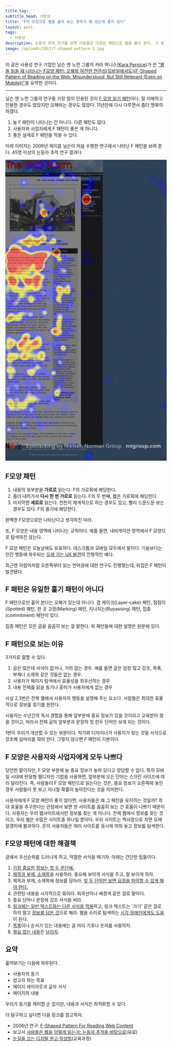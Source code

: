 ```yaml
---
title_tag: ''
subtitle_head: 사용성
title: "F자 모양으로 웹을 훑어 보는 경우가 꽤 있는데 좋지 않다"
layout: post
tags: 
  - 사용성
description: 눈동자 추적 연구를 보면 사람들은 다양한 패턴으로 웹을 훑어 본다. 그 중 하나는 F 모양 패턴이다. 이 패턴을 발견한지 11년이 지났다. 오늘날엔 어떤 의미가 있는지 살펴 본다.
image: /uploads/2017/f-shaped-pattern-1.jpg
---
```


이 글은 사용성 연구 기업인 닐슨 앤 노먼 그룹의 카라 퍼니스([Kara Pernice][1])가 쓴 ["웹을 읽을 때 나타나는 F모양 패턴: 오해와 여전한 연관성(모바일에서도)(F-Shaped Pattern of Reading on the Web: Misunderstood, But Still Relevant (Even on Mobile))"][2]을 요약한 것이다. 

[1]: https://www.nngroup.com/articles/author/kara-pernice/
[2]: https://www.nngroup.com/articles/f-shaped-pattern-reading-web-content/

------

닐슨 앤 노먼 그룹의 연구중 가장 많이 인용된 것이 [F 모양 읽기 패턴][3]이다. 잘 이해하고 인용한 경우도 많았지만 오해되는 경우도 많았다. 11년만에 다시 다루면서 좀더 명확히 하겠다.

[3]: https://www.nngroup.com/articles/f-shaped-pattern-reading-web-content-discovered/

1. 늘 F 패턴이 나타나는 건 아니다. 다른 패턴도 많다.
2. 사용자와 사업자에게 F 패턴이 좋은 게 아니다.
3. 좋은 설계로 F 패턴을 막을 수 있다.

아래 이미지는 2006년 제이콥 닐슨이 처음 수행한 연구에서 나타난 F 패턴을 보여 준다. 45명 이상의 눈동자 추적 연구 결과다.

![](/uploads/2017/f-shaped-pattern-1.jpg)


## F모양 패턴

1. 내용의 윗부분을 **가로로** 읽는다. F의 가로획에 해당한다.
2. 좀더 내려가서 **다시 한 번 가로로** 읽는다. F의 두 번째, 짧은 가로획에 해당한다.
3. 마지막엔 **세로로** 읽는다. 천천히 체계적으로 하는 경우도 있고, 빨리 드문드문 보는 경우도 있다. F의 줄기에 해당한다.

완벽한 F모양으로만 나타난다고 생각하진 마라.

또, F 모양은 내용 영역에 나타나는 규칙이다. 예를 들면, 내비게이션 영역에서 F 모양으로 탐색하진 않는다.

F 모양 패턴은 오늘날에도 유효하다. 데스크톱과 모바일 모두에서 말이다. 기술보다는 인간 행동에 좌우되는 [오래 가는 UX 발견][4]의 전형적인 예다.

[4]: https://www.nngroup.com/articles/usability-guidelines-change/

최근엔 아랍어처럼 오른쪽부터 읽는 언어권에 대한 연구도 진행했는데, 뒤집은 F 패턴이 발견됐다.


## F 패턴은 유일한 훑기 패턴이 아니다

F 패턴으로만 훑어 본다는 오해가 있는데 아니다. 겹 케이크(Layer-cake) 패턴, 점점이(Spotted) 패턴, 한 곳 고정(Marking) 패턴, 지나치는(Bypassing) 패턴, 집중(commitment) 패턴이 있다.

집중 패턴은 모든 글을 꼼꼼히 보는 걸 말한다. 위 패턴들에 대한 설명은 원문에 있다.


## F 패턴으로 보는 이유

3가지로 말할 수 있다.

1. 글은 많은데 서식이 없거나, 거의 없는 경우. 예를 들면 글은 엄청 많고 강조, 목록, 부제나 소제목 같은 것들은 없는 경우.
2. 사용자가 페이지 탐색에서 효율성을 최우선하는 경우
3. 내용 전체를 읽을 동기나 흥미가 사용자에게 없는 경우

사실 2,3번은 전체 웹에서 사용자의 행동을 설명해 주는 요소다. 사람들은 최대한 효율적으로 정보를 찾기를 원한다.

사용자는 수년간의 독서 경험을 통해 앞부분에 중요 정보가 있을 것이라고 교육받아 왔을 것이고, 따라서 전체 글의 앞부분과 문장의 첫 한두 단어만 보게 되는 것이다.

1번이 우리가 개선할 수 있는 부분이다. 작가와 디자이너가 사용자가 찾는 것을 서식으로 강조해 실마리를 줘야 한다. 그렇지 않으면 F 패턴이 기본이다.


## F 모양은 사용자와 사업자에게 모두 나쁘다

당연한 말이지만, F 모양 부분에 늘 중요 정보가 놓여 있다고 장담할 수 없다. 특히 모바일 시대에 반응형 웹디자인 기법을 사용하면, 앞부분에 오는 단어는 스크린 사이즈에 따라 달라진다. 즉, 사람들이 F 모양 패턴으로 읽는다는 것은, 중요 정보가 오른쪽에 놓인 경우 사람들이 못 보고 지나칠 확률이 높아진다는 것을 의미한다.

사용자에게 F 모양 패턴이 좋지 않다면, 사용자들은 왜 그 패턴을 유지하는 것일까? 최대 효율을 추구한다는 관점에서 보면 한 사이트를 꼼꼼히 보는 건 효율이 나쁘기 때문이다. 사용자는 우리 웹사이트에서만 정보를 찾는 게 아니다. 전체 웹에서 정보를 찾는 것이고, 우리 웹은 수많은 사이트중 하나일 뿐이다. 우리 사이트는 백사장으로 치면 모래 알갱이에 불과하다. 흔히 사용자들은 여러 사이트를 동시에 띄워 놓고 정보를 탐색한다.


## F모양 패턴에 대한 해결책

글에서 우선순위를 드러나게 하고, 적절한 서식을 매기자. 아래는 간단한 팁들이다.

1. [가장 중요한 정보는 첫 두 문단에.](https://www.nngroup.com/articles/website-reading/)
2. [제목과 부제, 소제목][heading]을 사용하라. 중요해 보이게 서식을 주고, 잘 보이게 하자. 
3. 제목과 부제, 소제목에 정보를 담아라. [앞 두 단어만 보면 요점을 파악할 수 있게 해야 한다.][first-two-words]
4. 관련된 내용을 시각적으로 묶어라. 외곽선이나 배경색 같은 걸로 말이다.
5. 중요 단어나 문장에 강조 서식을 써라.
6. [링크에는 일반 텍스트와는 다른 서식을 적용][link]하고, 링크 텍스트는 '가기' 같은 걸로 하지 말고 [정보를 담은 것][informational-link]으로 해라. 웹을 소리로 탐색하는 [시각 장애인에게도 도움][accessibility]이 된다.
7. [목록][list]이나 순서가 있는 내용에는 글 머리 기호나 숫자를 사용하자.
8. [필요 없는 내용][unnecessary]은 [날리자][cut].

[heading]: https://www.nngroup.com/articles/headings-pickup-lines/
[first-two-words]: https://www.nngroup.com/articles/first-2-words-a-signal-for-scanning/
[link]: https://www.nngroup.com/articles/guidelines-for-visualizing-links/
[informational-link]: https://www.nngroup.com/articles/writing-links/
[accessibility]: https://www.nngroup.com/reports/usability-guidelines-accessible-web-design/
[list]: https://www.nngroup.com/articles/presenting-bulleted-lists/
[unnecessary]: https://www.nngroup.com/articles/blah-blah-text-keep-cut-or-kill/
[cut]: https://www.nngroup.com/articles/condense-mobile-content/


## 요약

훑어보기는 다음에 좌우된다.

- 사용자의 동기
- 얻고자 하는 목표
- 페이지 레이아웃과 글자 서식
- 페이지의 내용

우리가 동기를 제어할 순 없지만, 내용과 서식은 최적화할 수 있다. 

더 탐구하고 싶다면 다음 링크를 참고하자.

- 2006년 연구: [F-Shaped Pattern For Reading Web Content][2]
- 보고서 [사람들은 웹을 어떻게 읽는가: 눈동자 추적을 바탕으로][report](유료)
- [눈길을 끄는 디지털 원고 작성법][writing](교육과정)

[report]: https://www.nngroup.com/reports/how-people-read-web-eyetracking-evidence/
[writing]: https://www.nngroup.com/courses/writing/






